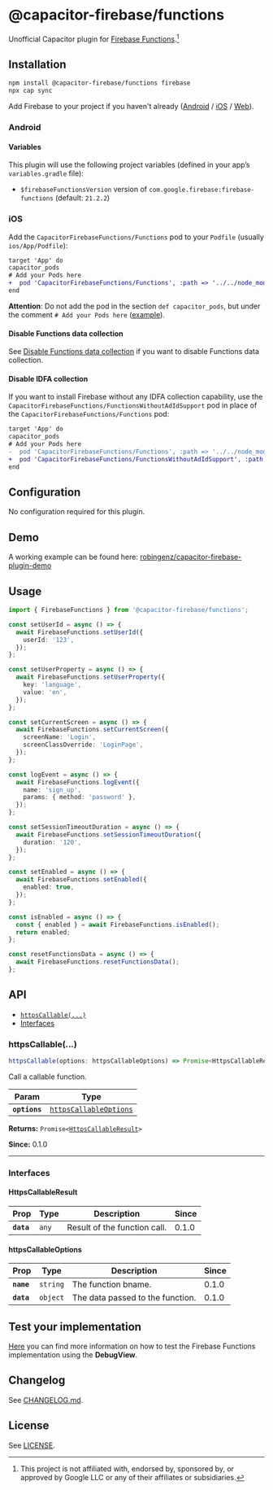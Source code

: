 # @capacitor-firebase/functions

Unofficial Capacitor plugin for [Firebase Functions](https://firebase.google.com/docs/functions).[^1]

## Installation

```bash
npm install @capacitor-firebase/functions firebase
npx cap sync
```

Add Firebase to your project if you haven't already ([Android](https://github.com/capawesome-team/capacitor-firebase/blob/main/docs/firebase-setup.md#android) / [iOS](https://github.com/capawesome-team/capacitor-firebase/blob/main/docs/firebase-setup.md#ios) / [Web](https://github.com/capawesome-team/capacitor-firebase/blob/main/docs/firebase-setup.md#web)).

### Android

#### Variables

This plugin will use the following project variables (defined in your app’s `variables.gradle` file):

- `$firebaseFunctionsVersion` version of `com.google.firebase:firebase-functions` (default: `21.2.2`)

### iOS

Add the `CapacitorFirebaseFunctions/Functions` pod to your `Podfile` (usually `ios/App/Podfile`):

```diff
target 'App' do
capacitor_pods
# Add your Pods here
+  pod 'CapacitorFirebaseFunctions/Functions', :path => '../../node_modules/@capacitor-firebase/functions'
end
```

**Attention**: Do not add the pod in the section `def capacitor_pods`, but under the comment `# Add your Pods here` ([example](https://github.com/robingenz/capacitor-firebase-plugin-demo/blob/e1684a0af6871442ed0a87dceeeba6fd9ce0185d/ios/App/Podfile#L30)).

#### Disable Functions data collection

See [Disable Functions data collection](https://firebase.google.com/docs/functions/configure-data-collection?platform=ios#disable_data_collection) if you want to disable Functions data collection.

#### Disable IDFA collection

If you want to install Firebase without any IDFA collection capability, use the `CapacitorFirebaseFunctions/FunctionsWithoutAdIdSupport` pod in place of the `CapacitorFirebaseFunctions/Functions` pod:

```diff
target 'App' do
capacitor_pods
# Add your Pods here
-  pod 'CapacitorFirebaseFunctions/Functions', :path => '../../node_modules/@capacitor-firebase/functions'
+  pod 'CapacitorFirebaseFunctions/FunctionsWithoutAdIdSupport', :path => '../../node_modules/@capacitor-firebase/functions'
end
```

## Configuration

No configuration required for this plugin.

## Demo

A working example can be found here: [robingenz/capacitor-firebase-plugin-demo](https://github.com/robingenz/capacitor-firebase-plugin-demo)

## Usage

```typescript
import { FirebaseFunctions } from '@capacitor-firebase/functions';

const setUserId = async () => {
  await FirebaseFunctions.setUserId({
    userId: '123',
  });
};

const setUserProperty = async () => {
  await FirebaseFunctions.setUserProperty({
    key: 'language',
    value: 'en',
  });
};

const setCurrentScreen = async () => {
  await FirebaseFunctions.setCurrentScreen({
    screenName: 'Login',
    screenClassOverride: 'LoginPage',
  });
};

const logEvent = async () => {
  await FirebaseFunctions.logEvent({
    name: 'sign_up',
    params: { method: 'password' },
  });
};

const setSessionTimeoutDuration = async () => {
  await FirebaseFunctions.setSessionTimeoutDuration({
    duration: '120',
  });
};

const setEnabled = async () => {
  await FirebaseFunctions.setEnabled({
    enabled: true,
  });
};

const isEnabled = async () => {
  const { enabled } = await FirebaseFunctions.isEnabled();
  return enabled;
};

const resetFunctionsData = async () => {
  await FirebaseFunctions.resetFunctionsData();
};
```

## API

<docgen-index>

* [`httpsCallable(...)`](#httpscallable)
* [Interfaces](#interfaces)

</docgen-index>

<docgen-api>
<!--Update the source file JSDoc comments and rerun docgen to update the docs below-->

### httpsCallable(...)

```typescript
httpsCallable(options: httpsCallableOptions) => Promise<HttpsCallableResult>
```

Call a callable function.

| Param         | Type                                                                  |
| ------------- | --------------------------------------------------------------------- |
| **`options`** | <code><a href="#httpscallableoptions">httpsCallableOptions</a></code> |

**Returns:** <code>Promise&lt;<a href="#httpscallableresult">HttpsCallableResult</a>&gt;</code>

**Since:** 0.1.0

--------------------


### Interfaces


#### HttpsCallableResult

| Prop       | Type             | Description                  | Since |
| ---------- | ---------------- | ---------------------------- | ----- |
| **`data`** | <code>any</code> | Result of the function call. | 0.1.0 |


#### httpsCallableOptions

| Prop       | Type                | Description                      | Since |
| ---------- | ------------------- | -------------------------------- | ----- |
| **`name`** | <code>string</code> | The function bname.              | 0.1.0 |
| **`data`** | <code>object</code> | The data passed to the function. | 0.1.0 |

</docgen-api>

## Test your implementation

[Here](https://firebase.google.com/docs/functions/debugview) you can find more information on how to test the Firebase Functions implementation using the **DebugView**.

## Changelog

See [CHANGELOG.md](https://github.com/capawesome-team/capacitor-firebase/blob/main/packages/functions/CHANGELOG.md).

## License

See [LICENSE](https://github.com/capawesome-team/capacitor-firebase/blob/main/packages/functions/LICENSE).

[^1]: This project is not affiliated with, endorsed by, sponsored by, or approved by Google LLC or any of their affiliates or subsidiaries.

